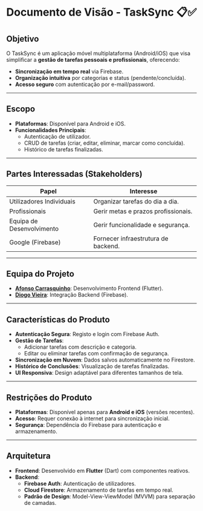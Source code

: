 # Documento de Visão - TaskSync 📋✅  

## **Objetivo**  
O TaskSync é um aplicação móvel multiplataforma (Android/iOS) que visa simplificar a **gestão de tarefas pessoais e profissionais**, oferecendo:  
- **Sincronização em tempo real** via Firebase.  
- **Organização intuitiva** por categorias e status (pendente/concluída).  
- **Acesso seguro** com autenticação por e-mail/password.  

---

## **Escopo**  
- **Plataformas**: Disponível para Android e iOS.  
- **Funcionalidades Principais**:  
  - Autenticação de utilizador.  
  - CRUD de tarefas (criar, editar, eliminar, marcar como concluída).  
  - Histórico de tarefas finalizadas.   

---

## **Partes Interessadas (Stakeholders)**  
| **Papel**               | **Interesse**                          |  
|-------------------------|----------------------------------------|  
| Utilizadores Individuais    | Organizar tarefas do dia a dia.        |  
| Profissionais           | Gerir metas e prazos profissionais.|  
| Equipa de Desenvolvimento | Gerir funcionalidade e segurança.  |  
| Google (Firebase)       | Fornecer infraestrutura de backend.    |  

---

## **Equipa do Projeto**  
- **[Afonso Carrasquinho](https://github.com/Afonso295)**: Desenvolvimento Frontend (Flutter).  
- **[Diogo Vieira](https://github.com/xXD4rkSoulXx)**: Integração Backend (Firebase).

---

## **Características do Produto**  
- **Autenticação Segura**: Registo e login com Firebase Auth.  
- **Gestão de Tarefas**:  
  - Adicionar tarefas com descrição e categoria.  
  - Editar ou eliminar tarefas com confirmação de segurança.  
- **Sincronização em Nuvem**: Dados salvos automaticamente no Firestore.  
- **Histórico de Conclusões**: Visualização de tarefas finalizadas.  
- **UI Responsiva**: Design adaptável para diferentes tamanhos de tela.  

---

## **Restrições do Produto**  
- **Plataformas**: Disponível apenas para **Android e iOS** (versões recentes).  
- **Acesso**: Requer conexão à internet para sincronização inicial.  
- **Segurança**: Dependência do Firebase para autenticação e armazenamento.  

---

## **Arquitetura**  
- **Frontend**: Desenvolvido em **Flutter** (Dart) com componentes reativos.  
- **Backend**:  
  - **Firebase Auth**: Autenticação de utilizadores.  
  - **Cloud Firestore**: Armazenamento de tarefas em tempo real.
  - **Padrão de Design**: Model-View-ViewModel (MVVM) para separação de camadas.  

